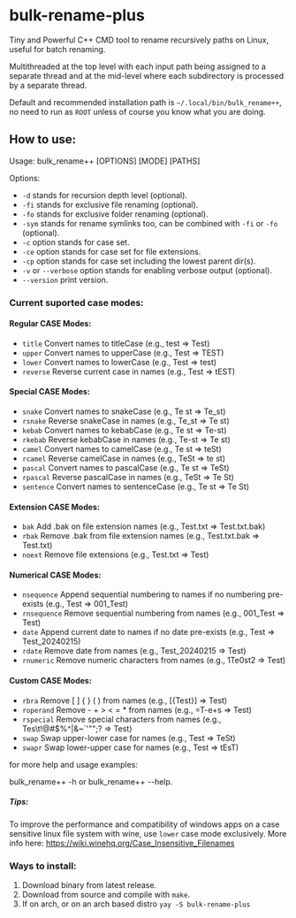 # bulk-rename-plus
Tiny and Powerful C++ CMD tool to rename recursively paths on Linux, useful for batch renaming.

Multithreaded at the top level with each input path being assigned to a separate thread and at the mid-level where each subdirectory is processed by a separate thread.

Default and recommended installation path is `~/.local/bin/bulk_rename++`, no need to run as `ROOT` unless of course you know what you are doing.

## How to use:

Usage: bulk_rename++ [OPTIONS] [MODE] [PATHS]

Options: 
- `-d` stands for recursion depth level (optional).
- `-fi` stands for exclusive file renaming (optional).
- `-fo` stands for exclusive folder renaming (optional).
- `-sym` stands for rename symlinks too, can be combined with `-fi` or `-fo` (optional).
- `-c` option stands for case set.
- `-ce` option stands for case set for file extensions.
- `-cp` option stands for case set including the lowest parent dir(s).
- `-v` or `--verbose` option stands for enabling verbose output (optional).
- `--version` print version.

### Current suported case modes: 

#### Regular CASE Modes:
- `title`      Convert names to titleCase (e.g., test => Test)
- `upper`      Convert names to upperCase (e.g., Test => TEST)
- `lower`      Convert names to lowerCase (e.g., Test => test)
- `reverse`    Reverse current case in names (e.g., Test => tEST)
#### Special CASE Modes:
- `snake`      Convert names to snakeCase (e.g., Te st => Te_st)
- `rsnake`     Reverse snakeCase in names (e.g., Te_st => Te st)
- `kebab`      Convert names to kebabCase (e.g., Te st => Te-st)
- `rkebab`     Reverse kebabCase in names (e.g., Te-st => Te st)
- `camel`      Convert names to camelCase (e.g., Te st => teSt)
- `rcamel`     Reverse camelCase in names (e.g., TeSt => te st)
- `pascal`     Convert names to pascalCase (e.g., Te st => TeSt)
- `rpascal`    Reverse pascalCase in names (e.g., TeSt => Te St)
- `sentence`   Convert names to sentenceCase (e.g., Te st => Te St)
#### Extension CASE Modes:
- `bak`        Add .bak on file extension names (e.g., Test.txt => Test.txt.bak)
- `rbak`       Remove .bak from file extension names (e.g., Test.txt.bak => Test.txt)
- `noext`      Remove file extensions (e.g., Test.txt => Test)
#### Numerical CASE Modes:
- `nsequence`  Append sequential numbering to names if no numbering pre-exists (e.g., Test => 001_Test)
- `rnsequence` Remove sequential numbering from names (e.g., 001_Test => Test)
- `date`       Append current date to names if no date pre-exists (e.g., Test => Test_20240215)
- `rdate`      Remove date from names (e.g., Test_20240215 => Test)
- `rnumeric`   Remove numeric characters from names (e.g., 1Te0st2 => Test)
#### Custom CASE Modes:
- `rbra`       Remove [ ] { } ( ) from names (e.g., [{Test}] => Test)
- `roperand`   Remove - + > < = * from names (e.g., =T-e+s<t> => Test)
- `rspecial`   Remove special characters from names (e.g., Tes\t!@#$%^|&~`'\"\";? => Test)
- `swap`       Swap upper-lower case for names (e.g., Test => TeSt)
- `swapr`      Swap lower-upper case for names (e.g., Test => tEsT)

for more help and usage examples:

bulk_rename++ -h or bulk_rename++ --help.
##### Tips:
To improve the performance and compatibility of windows apps on a case sensitive linux file system with wine, use `lower` case mode exclusively.
More info here: https://wiki.winehq.org/Case_Insensitive_Filenames

### Ways to install:

1. Download binary from latest release.
2. Download from source and compile with `make`.
3. If on arch, or on an arch based distro `yay -S bulk-rename-plus`




